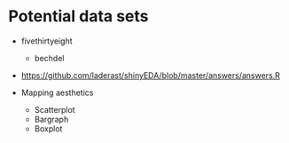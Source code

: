 # Potential data sets

- fivethirtyeight
  - bechdel
- https://github.com/laderast/shinyEDA/blob/master/answers/answers.R  

- Mapping aesthetics
  - Scatterplot
  - Bargraph
  - Boxplot
  
    
  
  

